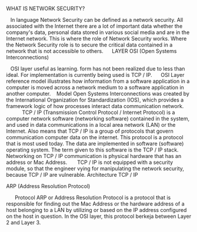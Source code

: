 WHAT IS NETWORK SECURITY?


   In language Network Security can be defined as a network security. All associated with the Internet there are a lot of important data whether the company's data, personal data stored in various social media and are in the Internet network. This is where the role of Network Security works. Where the Network Security role is to secure the critical data contained in a network that is not accessible to others.
    
LAYER OSI (Open Systems Interconnections)

   OSI layer useful as learning. form has not been realized due to less than ideal. For implementation is currently being used is TCP / IP.
     OSI Layer reference model illustrates how information from a software application in a computer is moved across a network medium to a software application in another computer.
   Model Open Systems Interconnections was created by the International Organization for Standardization (IOS), which provides a framework logic of how processes interact data communication network.
     
     TCP / IP (Transmission Control Protocol / Internet Protocol) is a computer network software (networking software) contained in the system, and used in data communications in a local area network (LAN) or the Internet. Also means that TCP / IP is a group of protocols that govern communication computer data on the internet. This protocol is a protocol that is most used today. The data are implemented in software (software) operating system. The term given to this software is the TCP / IP stack. Networking on TCP / IP communication is physical hardware that has an address or Mac Address.
      TCP / IP is not equipped with a security module, so that the engineer vying for manipulating the network security, because TCP / IP are vulnerable.
Architecture TCP / IP

ARP (Address Resolution Protocol)

      Protocol ARP or Address Resolution Protocol is a protocol that is responsible for finding out the Mac Address or the hardware address of a host belonging to a LAN by utilizing or based on the IP address configured on the host in question. In the OSI layer, this protocol berkeja between Layer 2 and Layer 3.
